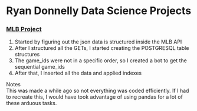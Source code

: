 # Ryan Donnelly Data Science Projects


  ### [MLB Project](https://github.com/ryandonn427/MLB_Proj/)
  <ol>
    <li>Started by figuring out the json data is structured inside the MLB API</li>  
    <li>After I structured all the GETs, I started creating the POSTGRESQL table structures</li>
    <li>The game_ids were not in a specific order, so I created a bot to get the sequential game_ids</li>
    <li>After that, I inserted all the data and applied indexes</li>
  </ol>
    <p> Notes</br>
  This was made a while ago so not everything was coded efficiently. If I had to recreate this, I would have took advantage of using pandas for a lot of these arduous tasks. 
    </p>

